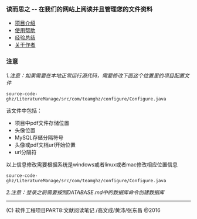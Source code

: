 ### 读而思之 -- 在我们的网站上阅读并且管理您的文件资料



*  [项目介绍](https://github.com/gaohuangzhang/LiteratureReadingNotes/wiki/introduce)
*  [使用帮助](https://github.com/gaohuangzhang/LiteratureReadingNotes/wiki/help)
*  [经验总结](https://github.com/gaohuangzhang/LiteratureReadingNotes/wiki/summary)
*  [关于作者](https://github.com/gaohuangzhang/LiteratureReadingNotes/wiki/authors)

### 注意


*1.注意：如果需要在本地正常运行源代码，需要修改下面这个位置里的项目配置文件* 

```
source-code-ghz/LiteratureManage/src/com/teamghz/configure/Configure.java
```

该文件中包括：

* 项目中pdf文件存储位置
* 头像位置
* MySQL存储分隔符号
* 头像或pdf文档url开始位置
* url分隔符

以上信息修改需要根据系统是windows或者linux或者mac修改相应位置信息

```
source-code-ghz/LiteratureManage/src/com/teamghz/configure/Configure.java
```

*2.注意：登录之前需要按照DATABASE.md中的数据库命令创建数据库*

***


(C) 软件工程项目PART8:文献阅读笔记 /高文成/黄沛/张东昌 @2016  


